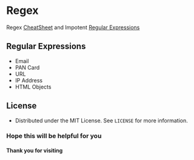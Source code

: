# Regex
Regex [CheatSheet](https://github.com/Sayan3990/Regex/tree/main/CheatSheet) and Impotent [Regular Expressions](https://github.com/Sayan3990/Regex/tree/main/Regular-Expressions)

## Regular Expressions
- Email
- PAN Card
- URL
- IP Address
- HTML Objects

## License
- Distributed under the MIT License. See `LICENSE` for more information.

### Hope this will be helpful for you
#### Thank you for visiting
